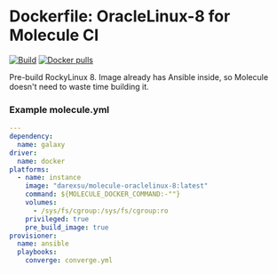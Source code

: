 # Dockerfile: OracleLinux-8 for Molecule CI 

[![Build](https://github.com/darexsu/docker-oraclelinux-8/actions/workflows/build.yml/badge.svg)](https://github.com/darexsu/docker-oraclelinux-8/actions/workflows/build.yml)
[![Docker pulls](https://img.shields.io/docker/pulls/darexsu/molecule-oraclelinux-8.svg?maxAge=2592000)](https://hub.docker.com/r/darexsu/molecule-oraclelinux-8/)

Pre-build RockyLinux 8. Image already has Ansible inside, so Molecule doesn't need to waste time building it.

### Example molecule.yml
```yaml
---
dependency:
  name: galaxy
driver:
  name: docker
platforms:
  - name: instance
    image: "darexsu/molecule-oraclelinux-8:latest"
    command: ${MOLECULE_DOCKER_COMMAND:-""}
    volumes:
      - /sys/fs/cgroup:/sys/fs/cgroup:ro
    privileged: true
    pre_build_image: true
provisioner:
  name: ansible
  playbooks:
    converge: converge.yml
```
